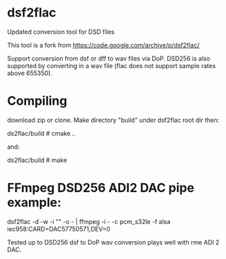 # dsf2flac
Updated conversion tool for DSD files

This tool is a fork from https://code.google.com/archive/p/dsf2flac/

Support conversion from dsf or dff to wav files via DoP. DSD256 is also supported by converting in a wav file (flac does not support sample rates above 655350).

# Compiling

download zip or clone. Make directory "build" under dsf2flac root dir then:

ds2flac/build # cmake ..

and:

ds2flac/build # make

# FFmpeg DSD256 ADI2 DAC pipe example:

dsf2flac -d -w -i "<pathtofile>" -o -  | ffmpeg -i - -c pcm_s32le -f alsa iec958:CARD=DAC57750571,DEV=0

Tested up to DSD256 dsf to DoP wav conversion plays well with rme ADI 2 DAC.
